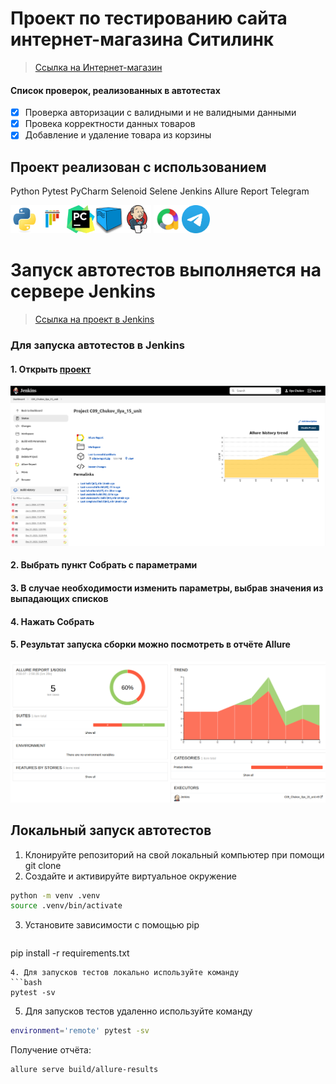 # Проект по тестированию сайта интернет-магазина Ситилинк
> <a target="_blank" href="https://www.citilink.ru/">Ссылка на Интернет-магазин</a>

#### Список проверок, реализованных в автотестах
- [x] Проверка авторизации с валидными и не валидными данными
- [x] Провека корректности данных товаров
- [x] Добавление и удаление товара из корзины

## Проект реализован с использованием
Python Pytest PyCharm Selenoid Selene Jenkins Allure Report Telegram 

<img src="/design/python-original.svg" alt="Image 1" width="45" height="45"><img src="/design/pytest-original.svg" alt="Image 2" width="45" height="45"><img src="/design/PyCharm_Icon.svg" alt="Image 3" width="45" height="45"><img src="/design/selenoid.png" alt="Image 4" width="45" height="45"><img src="/design/jenkins-original.svg" alt="Image 5" width="45" height="45">
<img src="/design/allure.png" alt="Image 6" width="45" height="45"><img src="/design/telegram.svg" alt="Image 7" width="45" height="45">

# Запуск автотестов выполняется на сервере Jenkins
> <a target="_blank" href="https://jenkins.autotests.cloud/job/C09_Chukov_Ilya_15_unit/">Ссылка на проект в Jenkins</a>

### Для запуска автотестов в Jenkins
#### 1. Открыть <a target="_blank" href="https://jenkins.autotests.cloud/job/C09_Chukov_Ilya_15_unit/">проект</a>

![This is an image](/design/scrins/Jenkins_main.png)

#### 2. Выбрать пункт **Собрать с параметрами**
#### 3. В случае необходимости изменить параметры, выбрав значения из выпадающих списков
#### 4. Нажать **Собрать**
#### 5. Результат запуска сборки можно посмотреть в отчёте Allure

![This is an image](/design/scrins/allure_report.png)

## Локальный запуск автотестов
1. Клонируйте репозиторий на свой локальный компьютер при помощи git clone
2. Создайте и активируйте виртуальное окружение
  ```bash
  python -m venv .venv
  source .venv/bin/activate
  ```
3. Установите зависимости с помощью pip
     ```bash
  pip install -r requirements.txt
  ```
4. Для запусков тестов локально используйте команду 
  ```bash
  pytest -sv
  ```
5. Для запусков тестов удаленно используйте команду 
  ```bash
  environment='remote' pytest -sv
  ```

Получение отчёта:
```bash
allure serve build/allure-results
